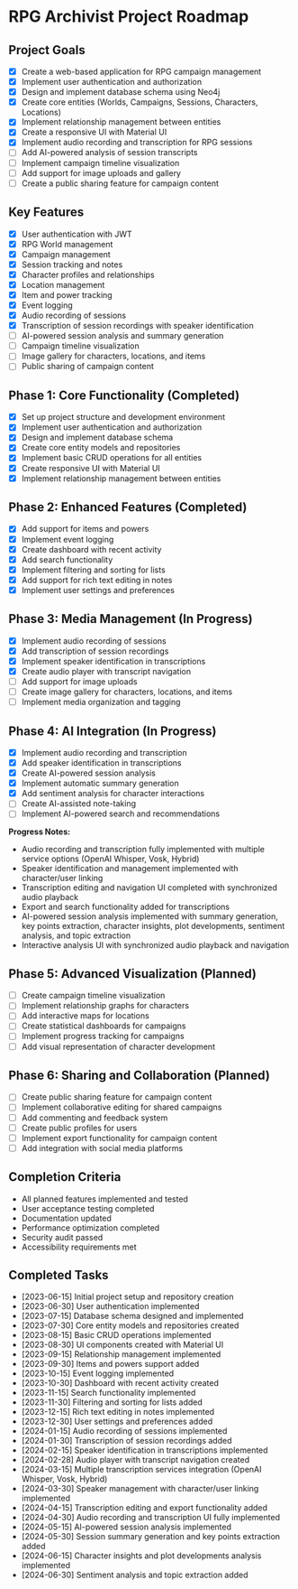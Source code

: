 # RPG Archivist Project Roadmap

## Project Goals
- [x] Create a web-based application for RPG campaign management
- [x] Implement user authentication and authorization
- [x] Design and implement database schema using Neo4j
- [x] Create core entities (Worlds, Campaigns, Sessions, Characters, Locations)
- [x] Implement relationship management between entities
- [x] Create a responsive UI with Material UI
- [x] Implement audio recording and transcription for RPG sessions
- [ ] Add AI-powered analysis of session transcripts
- [ ] Implement campaign timeline visualization
- [ ] Add support for image uploads and gallery
- [ ] Create a public sharing feature for campaign content

## Key Features
- [x] User authentication with JWT
- [x] RPG World management
- [x] Campaign management
- [x] Session tracking and notes
- [x] Character profiles and relationships
- [x] Location management
- [x] Item and power tracking
- [x] Event logging
- [x] Audio recording of sessions
- [x] Transcription of session recordings with speaker identification
- [ ] AI-powered session analysis and summary generation
- [ ] Campaign timeline visualization
- [ ] Image gallery for characters, locations, and items
- [ ] Public sharing of campaign content

## Phase 1: Core Functionality (Completed)
- [x] Set up project structure and development environment
- [x] Implement user authentication and authorization
- [x] Design and implement database schema
- [x] Create core entity models and repositories
- [x] Implement basic CRUD operations for all entities
- [x] Create responsive UI with Material UI
- [x] Implement relationship management between entities

## Phase 2: Enhanced Features (Completed)
- [x] Add support for items and powers
- [x] Implement event logging
- [x] Create dashboard with recent activity
- [x] Add search functionality
- [x] Implement filtering and sorting for lists
- [x] Add support for rich text editing in notes
- [x] Implement user settings and preferences

## Phase 3: Media Management (In Progress)
- [x] Implement audio recording of sessions
- [x] Add transcription of session recordings
- [x] Implement speaker identification in transcriptions
- [x] Create audio player with transcript navigation
- [ ] Add support for image uploads
- [ ] Create image gallery for characters, locations, and items
- [ ] Implement media organization and tagging

## Phase 4: AI Integration (In Progress)
- [x] Implement audio recording and transcription
- [x] Add speaker identification in transcriptions
- [x] Create AI-powered session analysis
- [x] Implement automatic summary generation
- [x] Add sentiment analysis for character interactions
- [ ] Create AI-assisted note-taking
- [ ] Implement AI-powered search and recommendations

**Progress Notes:**
- Audio recording and transcription fully implemented with multiple service options (OpenAI Whisper, Vosk, Hybrid)
- Speaker identification and management implemented with character/user linking
- Transcription editing and navigation UI completed with synchronized audio playback
- Export and search functionality added for transcriptions
- AI-powered session analysis implemented with summary generation, key points extraction, character insights, plot developments, sentiment analysis, and topic extraction
- Interactive analysis UI with synchronized audio playback and navigation

## Phase 5: Advanced Visualization (Planned)
- [ ] Create campaign timeline visualization
- [ ] Implement relationship graphs for characters
- [ ] Add interactive maps for locations
- [ ] Create statistical dashboards for campaigns
- [ ] Implement progress tracking for campaigns
- [ ] Add visual representation of character development

## Phase 6: Sharing and Collaboration (Planned)
- [ ] Create public sharing feature for campaign content
- [ ] Implement collaborative editing for shared campaigns
- [ ] Add commenting and feedback system
- [ ] Create public profiles for users
- [ ] Implement export functionality for campaign content
- [ ] Add integration with social media platforms

## Completion Criteria
- All planned features implemented and tested
- User acceptance testing completed
- Documentation updated
- Performance optimization completed
- Security audit passed
- Accessibility requirements met

## Completed Tasks
- [2023-06-15] Initial project setup and repository creation
- [2023-06-30] User authentication implemented
- [2023-07-15] Database schema designed and implemented
- [2023-07-30] Core entity models and repositories created
- [2023-08-15] Basic CRUD operations implemented
- [2023-08-30] UI components created with Material UI
- [2023-09-15] Relationship management implemented
- [2023-09-30] Items and powers support added
- [2023-10-15] Event logging implemented
- [2023-10-30] Dashboard with recent activity created
- [2023-11-15] Search functionality implemented
- [2023-11-30] Filtering and sorting for lists added
- [2023-12-15] Rich text editing in notes implemented
- [2023-12-30] User settings and preferences added
- [2024-01-15] Audio recording of sessions implemented
- [2024-01-30] Transcription of session recordings added
- [2024-02-15] Speaker identification in transcriptions implemented
- [2024-02-28] Audio player with transcript navigation created
- [2024-03-15] Multiple transcription services integration (OpenAI Whisper, Vosk, Hybrid)
- [2024-03-30] Speaker management with character/user linking implemented
- [2024-04-15] Transcription editing and export functionality added
- [2024-04-30] Audio recording and transcription UI fully implemented
- [2024-05-15] AI-powered session analysis implemented
- [2024-05-30] Session summary generation and key points extraction added
- [2024-06-15] Character insights and plot developments analysis implemented
- [2024-06-30] Sentiment analysis and topic extraction added
